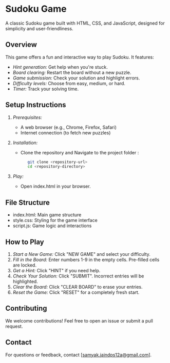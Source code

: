 # Sudoku Game 

A classic Sudoku game built with HTML, CSS, and JavaScript, designed for simplicity and user-friendliness.

## Overview

This game offers a fun and interactive way to play Sudoku. It features:

* *Hint generation:* Get help when you're stuck.
* *Board clearing:* Restart the board without a new puzzle.
* *Game submission:* Check your solution and highlight errors.
* *Difficulty levels:* Choose from easy, medium, or hard.
* *Timer:* Track your solving time.

## Setup Instructions

1. *Prerequisites:*
   * A web browser (e.g., Chrome, Firefox, Safari)
   * Internet connection (to fetch new puzzles)

2. *Installation:*
   * Clone the repository and Navigate to the project folder :
     ```bash
        git clone <repository-url>
        cd <repository-directory>

3. *Play:*
   * Open index.html in your browser.

## File Structure

* index.html: Main game structure
* style.css: Styling for the game interface
* script.js: Game logic and interactions

## How to Play

1. *Start a New Game:* Click "NEW GAME" and select your difficulty.
2. *Fill in the Board:* Enter numbers 1-9 in the empty cells. Pre-filled cells are locked.
3. *Get a Hint:* Click "HINT" if you need help.
4. *Check Your Solution:* Click "SUBMIT". Incorrect entries will be highlighted.
5. *Clear the Board:* Click "CLEAR BOARD" to erase your entries.
6. *Reset the Game:* Click "RESET" for a completely fresh start.

## Contributing

We welcome contributions! Feel free to open an issue or submit a pull request.

## Contact

For questions or feedback, contact [samyak.jaindps12a@gmail.com].
